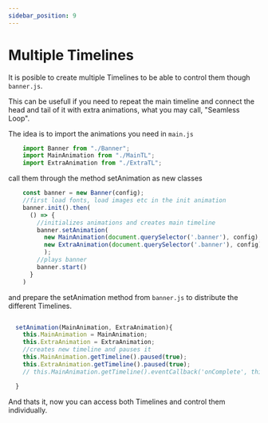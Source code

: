```yaml
---
sidebar_position: 9
---
```


# Multiple Timelines

It is posible to create multiple Timelines to be able to control them though `banner.js`.

This can be usefull if you need to repeat the main timeline and connect the head and tail of it with extra animations, 
what you may call, "Seamless Loop".

The idea is to import the animations you need in `main.js`

```js title="/src/shared/script/main.js" {1,5}
    import Banner from "./Banner";
    import MainAnimation from "./MainTL";
    import ExtraAnimation from "./ExtraTL";

```
call them through the method setAnimation as new classes 

```js title="/src/shared/script/main.js" {1,5}
    const banner = new Banner(config);
    //first load fonts, load images etc in the init animation
    banner.init().then(
      () => {
        //initializes animations and creates main timeline
        banner.setAnimation(
          new MainAnimation(document.querySelector('.banner'), config),
          new ExtraAnimation(document.querySelector('.banner'), config)
          );
        //plays banner
        banner.start()
      }
    )
```

and prepare the setAnimation method from `banner.js` to distribute the different Timelines.

```js title="/src/shared/script/banner.js" {1,5}

  setAnimation(MainAnimation, ExtraAnimation){
    this.MainAnimation = MainAnimation;
    this.ExtraAnimation = ExtraAnimation;
    //creates new timeline and pauses it
    this.MainAnimation.getTimeline().paused(true);
    this.ExtraAnimation.getTimeline().paused(true);
    // this.MainAnimation.getTimeline().eventCallback('onComplete', this.handleAnimationComplete);

  }

```

And thats it, now you can access both Timelines and control them individually.